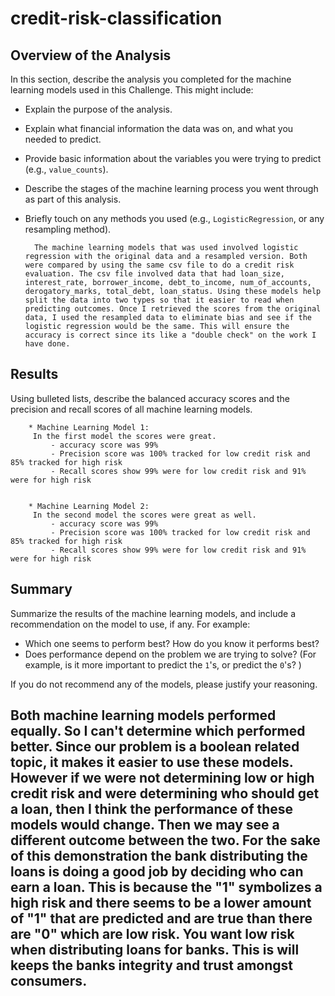 # credit-risk-classification

## Overview of the Analysis

In this section, describe the analysis you completed for the machine learning models used in this Challenge. This might include:

* Explain the purpose of the analysis.
* Explain what financial information the data was on, and what you needed to predict.
* Provide basic information about the variables you were trying to predict (e.g., `value_counts`).
* Describe the stages of the machine learning process you went through as part of this analysis.
* Briefly touch on any methods you used (e.g., `LogisticRegression`, or any resampling method).

        The machine learning models that was used involved logistic regression with the original data and a resampled version. Both were compared by using the same csv file to do a credit risk evaluation. The csv file involved data that had loan_size, interest_rate, borrower_income, debt_to_income, num_of_accounts, derogatory_marks, total_debt, loan_status. Using these models help split the data into two types so that it easier to read when predicting outcomes. Once I retrieved the scores from the original data, I used the resampled data to eliminate bias and see if the logistic regression would be the same. This will ensure the accuracy is correct since its like a "double check" on the work I have done.

## Results

Using bulleted lists, describe the balanced accuracy scores and the precision and recall scores of all machine learning models.

        * Machine Learning Model 1:
         In the first model the scores were great. 
             - accuracy score was 99%
             - Precision score was 100% tracked for low credit risk and 85% tracked for high risk 
             - Recall scores show 99% were for low credit risk and 91% were for high risk


        * Machine Learning Model 2:
         In the second model the scores were great as well. 
             - accuracy score was 99%
             - Precision score was 100% tracked for low credit risk and 85% tracked for high risk 
             - Recall scores show 99% were for low credit risk and 91% were for high risk


## Summary

Summarize the results of the machine learning models, and include a recommendation on the model to use, if any. For example:
* Which one seems to perform best? How do you know it performs best?
* Does performance depend on the problem we are trying to solve? (For example, is it more important to predict the `1`'s, or predict the `0`'s? )

If you do not recommend any of the models, please justify your reasoning.

 ## Both machine learning models performed equally. So I can't determine which performed better. Since our problem is a boolean related topic, it makes it easier to use these models. However if we were not determining low or high credit risk and were determining who should get a loan, then I think the performance of these models would change. Then we may see a different outcome between the two. For the sake of this demonstration the bank distributing the loans is doing a good job by deciding who can earn a loan. This is because the "1" symbolizes a high risk and there seems to be a lower amount of "1" that are predicted and are true than there are "0" which are low risk. You want low risk when distributing loans for banks. This is will keeps the banks integrity and trust amongst consumers. 
